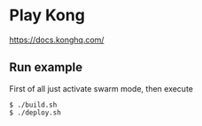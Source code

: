 # Play Kong

https://docs.konghq.com/


## Run example

First of all just activate swarm mode, then execute
```
$ ./build.sh
$ ./deploy.sh
```
